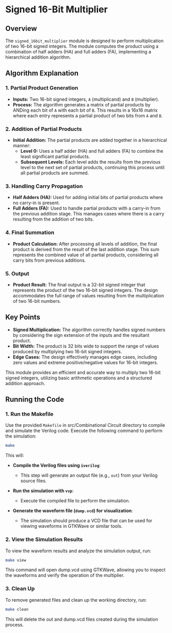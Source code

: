 # Signed 16-Bit Multiplier

## Overview

The `signed_16bit_multiplier` module is designed to perform multiplication of two 16-bit signed integers. The module computes the product using a combination of half adders (HA) and full adders (FA), implementing a hierarchical addition algorithm.

## Algorithm Explanation

### 1. Partial Product Generation

- **Inputs:** Two 16-bit signed integers, `A` (multiplicand) and `B` (multiplier).
- **Process:** The algorithm generates a matrix of partial products by ANDing each bit of `A` with each bit of `B`. This results in a 16x16 matrix where each entry represents a partial product of two bits from `A` and `B`.

### 2. Addition of Partial Products

- **Initial Addition:** The partial products are added together in a hierarchical manner:
  - **Level 0:** Uses a half adder (HA) and full adders (FA) to combine the least significant partial products.
  - **Subsequent Levels:** Each level adds the results from the previous level to the next set of partial products, continuing this process until all partial products are summed.

### 3. Handling Carry Propagation

- **Half Adders (HA):** Used for adding initial bits of partial products where no carry-in is present.
- **Full Adders (FA):** Used to handle partial products with a carry-in from the previous addition stage. This manages cases where there is a carry resulting from the addition of two bits.

### 4. Final Summation

- **Product Calculation:** After processing all levels of addition, the final product is derived from the result of the last addition stage. This sum represents the combined value of all partial products, considering all carry bits from previous additions.

### 5. Output

- **Product Result:** The final output is a 32-bit signed integer that represents the product of the two 16-bit signed integers. The design accommodates the full range of values resulting from the multiplication of two 16-bit numbers.

## Key Points

- **Signed Multiplication:** The algorithm correctly handles signed numbers by considering the sign extension of the inputs and the resultant product.
- **Bit Width:** The product is 32 bits wide to support the range of values produced by multiplying two 16-bit signed integers.
- **Edge Cases:** The design effectively manages edge cases, including zero values and extreme positive/negative values for 16-bit integers.

This module provides an efficient and accurate way to multiply two 16-bit signed integers, utilizing basic arithmetic operations and a structured addition approach.

## Running the Code

### 1. Run the Makefile

Use the provided `Makefile` in src/Combinational Circuit directory to compile and simulate the Verilog code. Execute the following command to perform the simulation:

```bash
make
```

This will:

- **Compile the Verilog files using `iverilog`**:
  - This step will generate an output file (e.g., `out`) from your Verilog source files.

- **Run the simulation with `vvp`**:
  - Execute the compiled file to perform the simulation.

- **Generate the waveform file (`dump.vcd`) for visualization**:
  - The simulation should produce a VCD file that can be used for viewing waveforms in GTKWave or similar tools.


### 2. View the Simulation Results

To view the waveform results and analyze the simulation output, run:

```bash
make view
```

This command will open dump.vcd using GTKWave, allowing you to inspect the waveforms and verify the operation of the multiplier.

### 3. Clean Up

To remove generated files and clean up the working directory, run:

```bash
make clean
```

This will delete the out and dump.vcd files created during the simulation process.

